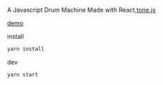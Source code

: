 A Javascript Drum Machine Made with React,[tone.js](https://tonejs.github.io/)

[demo](https://hhow09.github.io/react-drum-machine/)

install

```bash
yarn install
```

dev

```bash
yarn start
```
